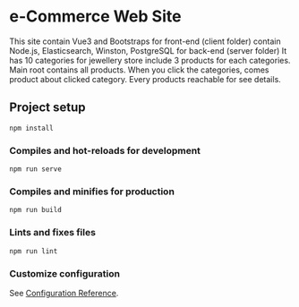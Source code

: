 # e-Commerce Web Site
This site contain Vue3 and Bootstraps for front-end (client folder)
          contain Node.js, Elasticsearch, Winston, PostgreSQL for back-end (server folder)
It has 10 categories for jewellery store include 3 products for each categories.
Main root contains all products. When you click the categories, comes product about clicked category.
Every products reachable for see details.

## Project setup
```
npm install
```

### Compiles and hot-reloads for development
```
npm run serve
```

### Compiles and minifies for production
```
npm run build
```

### Lints and fixes files
```
npm run lint
```

### Customize configuration
See [Configuration Reference](https://cli.vuejs.org/config/).


